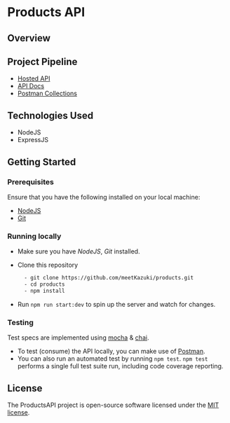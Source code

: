 # Products API

## Overview


## Project Pipeline

- [Hosted API](https://productsapi-staging.herokuapp.com/)
- [API Docs](https://productsapi-staging.herokuapp.com/docs)
- [Postman Collections](https://www.getpostman.com/collections/436773e9e1be1d83c314)


## Technologies Used

* NodeJS
* ExpressJS


## Getting Started

### Prerequisites

Ensure that you have the following installed on your local machine:

- [NodeJS](https://nodejs.org/en/download)
- [Git](https://git-scm.com/downloads)

### Running locally

- Make sure you have *NodeJS*, *Git* installed.
- Clone this repository

  ```bash
    - git clone https://github.com/meetKazuki/products.git
    - cd products
    - npm install
  ```
- Run `npm run start:dev` to spin up the server and watch for changes.

### Testing

Test specs are implemented using [mocha](https://mochajs.org) & [chai](https://chaijs.com).

- To test (consume) the API locally, you can make use of [Postman](https://getpostman.com).
- You can also run an automated test by running `npm test`. `npm test` performs a single full test suite run, including code coverage reporting.


## License

The ProductsAPI project is open-source software licensed under the [MIT license](https://opensource.org/licenses/MIT).
